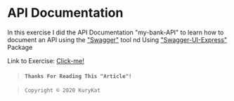 # API Documentation

In this exercise I did the API Documentation "my-bank-API" to learn how to document an API using the ["Swagger"](https://swagger.io) tool nd Using ["Swagger-UI-Express"](https://www.npmjs.com/package/swagger-ui-express) Package

Link to Exercise: [Click-me!](../3-%20My-Bank-API/docs/)

> #### ``Thanks For Reading This "Article"!``

>     Copyright © 2020 KuryKat